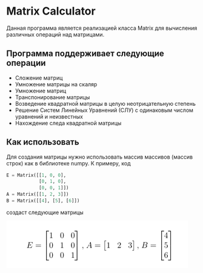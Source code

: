 # Matrix Calculator
Данная программа является реализацией класса Matrix для вычисления различных операций над матрицами.

## Программа поддерживает следующие операции
- Сложение матриц
- Умножение матрицы на скаляр 
- Умножение матриц
- Транспонирование матрицы 
- Возведение квадратной матрицы в целую неотрицательную степень
- Решение Систем Линейных Уравнений (СЛУ) с одинаковым числом уравнений и неизвестных
- Нахождение следа квадратной матрицы

## Как использовать
Для создания матрицы нужно использовать массив массивов (массив строк) как в библиотеке numpy. К примеру, код
```python
E = Matrix([[1, 0, 0],
            [0, 1, 0],
            [0, 0, 1]])
A = Matrix([[1, 2, 3]])
B = Matrix([[4], [5], [6]])
```
создаст следующие матрицы

![](https://github.com/hzchet/Matrix-Calculator/blob/main/Matrix_example1.png?raw=true)

